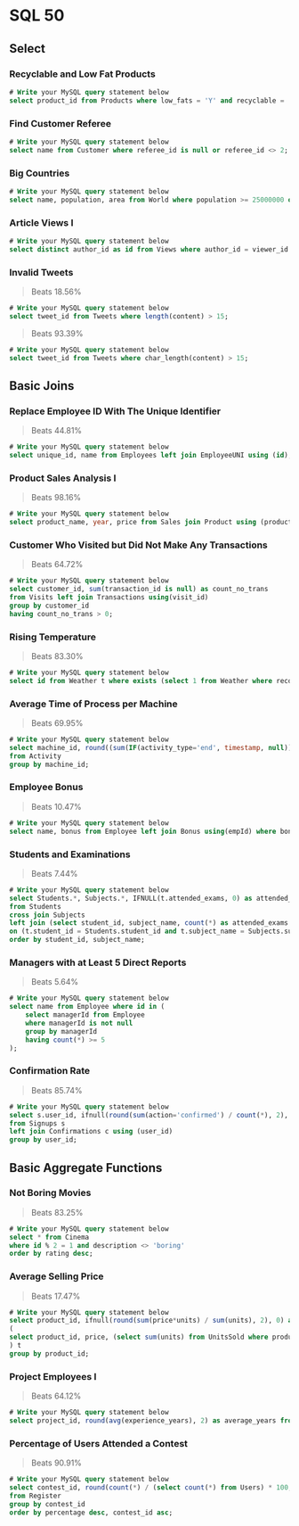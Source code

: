 # SQL 50

## Select

### Recyclable and Low Fat Products

```sql
# Write your MySQL query statement below
select product_id from Products where low_fats = 'Y' and recyclable = 'Y';
```

### Find Customer Referee

```sql
# Write your MySQL query statement below
select name from Customer where referee_id is null or referee_id <> 2;
```

### Big Countries

```sql
# Write your MySQL query statement below
select name, population, area from World where population >= 25000000 or area >= 3000000;
```

### Article Views I

```sql
# Write your MySQL query statement below
select distinct author_id as id from Views where author_id = viewer_id order by author_id;
```

### Invalid Tweets

> Beats 18.56%

```sql
# Write your MySQL query statement below
select tweet_id from Tweets where length(content) > 15;
```

> Beats 93.39%

```sql
# Write your MySQL query statement below
select tweet_id from Tweets where char_length(content) > 15;
```

## Basic Joins

### Replace Employee ID With The Unique Identifier

> Beats 44.81%

```sql
# Write your MySQL query statement below
select unique_id, name from Employees left join EmployeeUNI using (id);
```

### Product Sales Analysis I

> Beats 98.16%

```sql
# Write your MySQL query statement below
select product_name, year, price from Sales join Product using (product_id);
```

### Customer Who Visited but Did Not Make Any Transactions

> Beats 64.72%

```sql
# Write your MySQL query statement below
select customer_id, sum(transaction_id is null) as count_no_trans
from Visits left join Transactions using(visit_id)
group by customer_id
having count_no_trans > 0;
```

### Rising Temperature

> Beats 83.30%

```sql
# Write your MySQL query statement below
select id from Weather t where exists (select 1 from Weather where recordDate = subdate(t.recordDate, 1) and temperature < t.temperature);
```

### Average Time of Process per Machine

> Beats 69.95%

```sql
# Write your MySQL query statement below
select machine_id, round((sum(IF(activity_type='end', timestamp, null)) - sum(IF(activity_type='start', timestamp, null))) / (count(*) / 2), 3) as processing_time
from Activity
group by machine_id;
```

### Employee Bonus

> Beats 10.47%

```sql
# Write your MySQL query statement below
select name, bonus from Employee left join Bonus using(empId) where bonus is null or bonus < 1000;
```
### Students and Examinations

> Beats 7.44%

```sql
# Write your MySQL query statement below
select Students.*, Subjects.*, IFNULL(t.attended_exams, 0) as attended_exams
from Students
cross join Subjects
left join (select student_id, subject_name, count(*) as attended_exams from Examinations group by student_id, subject_name) t
on (t.student_id = Students.student_id and t.subject_name = Subjects.subject_name)
order by student_id, subject_name;
```

### Managers with at Least 5 Direct Reports

> Beats 5.64%

```sql
# Write your MySQL query statement below
select name from Employee where id in (
    select managerId from Employee
    where managerId is not null
    group by managerId
    having count(*) >= 5
);
```

### Confirmation Rate

> Beats 85.74%

```sql
# Write your MySQL query statement below
select s.user_id, ifnull(round(sum(action='confirmed') / count(*), 2), 0) as confirmation_rate
from Signups s
left join Confirmations c using (user_id)
group by user_id;
```

## Basic Aggregate Functions

### Not Boring Movies

> Beats 83.25%

```sql
# Write your MySQL query statement below
select * from Cinema
where id % 2 = 1 and description <> 'boring'
order by rating desc;
```

### Average Selling Price

> Beats 17.47%

```sql
# Write your MySQL query statement below
select product_id, ifnull(round(sum(price*units) / sum(units), 2), 0) as average_price from
(
select product_id, price, (select sum(units) from UnitsSold where product_id = p.product_id and purchase_date between p.start_date and p.end_date) as units from Prices p
) t
group by product_id;
```

### Project Employees I

> Beats 64.12%

```sql
# Write your MySQL query statement below
select project_id, round(avg(experience_years), 2) as average_years from Project left join Employee using (employee_id) group by project_id;
```

### Percentage of Users Attended a Contest

> Beats 90.91%

```sql
# Write your MySQL query statement below
select contest_id, round(count(*) / (select count(*) from Users) * 100, 2) as percentage
from Register
group by contest_id
order by percentage desc, contest_id asc;
```
